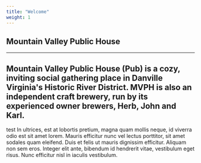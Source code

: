 ```yaml
---
title: "Welcome"
weight: 1
---
```

## Mountain Valley Public House

----
Mountain Valley Public House (Pub) is a cozy, inviting social gathering place in Danville Virginia's Historic River 
District. MVPH is also an independent craft brewery, run by its experienced owner brewers, Herb, John and Karl.
----
test
In ultrices, est at lobortis pretium, magna quam mollis neque, id viverra odio est sit amet lorem. Mauris efficitur nunc vel lectus porttitor, sit amet sodales quam eleifend. Duis et felis ut mauris dignissim efficitur. Aliquam non sem eros. Integer elit ante, bibendum id hendrerit vitae, vestibulum eget risus. Nunc efficitur nisl in iaculis vestibulum.

